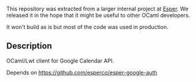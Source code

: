 This repository was extracted from a larger internal project at
[Esper](https://esper.com).
We released it in the hope that it might be useful to other
OCaml developers.

It won't build as is but most of the code was used in production.

Description
-----------

OCaml/Lwt client for Google Calendar API.

Depends on https://github.com/esperco/esper-google-auth
